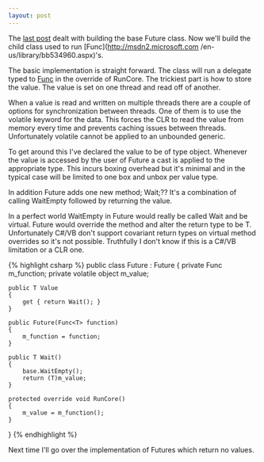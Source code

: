 ```yaml
---
layout: post
---
```

The [last post](http://blogs.msdn.com/jaredpar/archive/2008/02/12/building-the-base-future.aspx) dealt with building the base Future class. Now we'll build the child class used to run [Func<TResult>](http://msdn2.microsoft.com /en-us/library/bb534960.aspx)'s.

The basic implementation is straight forward. The class will run a delegate typed to [Func<TResult>](http://msdn2.microsoft.com/en-us/library/bb534960.aspx) in the override of RunCore. The trickiest part is how to store the value. The value is set on one thread and read off of another.

When a value is read and written on multiple threads there are a couple of options for synchronization between threads. One of them is to use the volatile keyword for the data. This forces the CLR to read the value from memory every time and prevents caching issues between threads. Unfortunately volatile cannot be applied to an unbounded generic.

To get around this I've declared the value to be of type object. Whenever the value is accessed by the user of Future<T> a cast is applied to the appropriate type. This incurs boxing overhead but it's minimal and in the typical case will be limited to one box and unbox per value type.

In addition Future<T> adds one new method; Wait;?? It's a combination of calling WaitEmpty followed by returning the value.

In a perfect world WaitEmpty in Future would really be called Wait and be virtual. Future<T> would override the method and alter the return type to be T. Unfortunately C#/VB don't support covariant return types on virtual method overrides so it's not possible. Truthfully I don't know if this is a C#/VB limitation or a CLR one.

{% highlight csharp %}
public class Future<T> : Future
{
    private Func<T> m_function;
    private volatile object m_value;

    public T Value
    {
        get { return Wait(); }
    }

    public Future(Func<T> function)
    {
        m_function = function;
    }

    public T Wait()
    {
        base.WaitEmpty();
        return (T)m_value;
    }

    protected override void RunCore()
    {
        m_value = m_function();
    }
}
{% endhighlight %}

Next time I'll go over the implementation of Futures which return no values.
    

